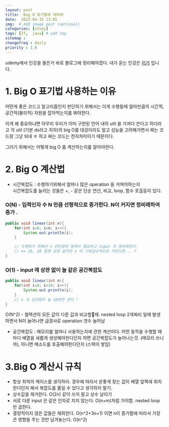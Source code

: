 ```yaml
---
layout: post
title:  Big O 표기법에 대하여
date:  2022-04-15 13:05
img:  # Add image post (optional)
categories: [study]
tags: [IT,  java] # add tag
sitemap :
changefreq : daily
priority : 1.0
---
```


udemy에서 인강을 들은거 바로 블로그에 정리해야겠다.
내가 듣는 인강은 [이거](https://www.udemy.com/course/master-the-coding-interview-data-structures-algorithms/) 입니다.  


# 1. Big O 표기법 사용하는 이유 

어떤게 좋은 코드고 알고리즘인지 판단하기 위해서는 이게 수행될때 얼마만큼의 시간적, 공간적(물리적) 자원을 잡아먹는지를 봐야한다.  

이게 왜 중요하냐면 아무리 우리가 이미 구현된 언어 내의 util 을 가져다 쓴다고 하더라고 각 util (기본 ds라고 치자)의 big O를 대강이라도 알고 성능을 고려해가면서 짜는 코드랑 그냥 되네 ㅎ 하고 짜는 코드는 천지차이이기 때문이다.    


그러기 위해서는 어떻게 big O 를 계산하는지를 알아야한다.  

# 2. Big O  계산법 

- 시간복잡도 : 수행하기위해서 얼마나 많은 operation 을 거쳐야하는지   
시간복잡도를 늘리는 것들은 +, - 같은 단순 연산, 비교, loop, 함수 호출등이 있다. 

### O(N) - 입력인자 수 N 만큼 선형적으로 증가한다. N이 커지면 정비례하여 증가 .
~~~java
public void linear(int n){
    for(int i=0; i<n; i++){
        System.out.println(i);
    }

    // 수행하기 위해선 n 번만큼의 동작이 필요하고 input 과 정비례한다. 
    // n= 10, 20 일땐 상관 없지만 n 이 기하급수적으로 커진다면... ? 
}
~~~
### O(1) - input 에 상관 없이 늘 같은 공간복잡도 
~~~java
public void linear(int n){
    for(int i=0; i<10; i++){
        System.out.println(i);
    }
    // n 과 상관없이 늘 10번만 돈다 ! 
}

~~~

O(N^2) - 컬렉션의 모든 값이 다른 값과 비교할때. nested loop 2개짜리 일때 발생하면서 N이 늘어나면 급경사로 operation 갯수 늘어남 

- 공간복잡도 : 메모리를 얼마나 사용하는지에 관한 계산이다. 
어떤 동작을 수행할 때마다 배열을 새롭게 생성해야한다던지 하면 공간복잡도가 늘어나는것. (메모리 쓰니까), 아니면 메소드를 호출해야한다던지 (스택이 쌓임)


# 3.Big O 계산시 규칙 
- 항상 최악의 케이스를 생각하라.  경우에 따라서 운좋게 찾는 값이 배열 앞쪽에 위치한다던지 해서 복잡도를 줄일 수 있다고 생각하지 말기. 
- 상수값을 제거한다.  O(2n) 같이 쓰지 말고 상수 날리기
- 서로 다른 input 은 같은 인자로 치지 않는다.  O(n+m)처럼 가야함.  nested loop 만 곱한다. 
- 결정적이지 않은 값들은 제외한다. O(n^2+3n+1) 이면 n이 증가함에 따라서 가장 큰 영향을 주는 것만 남겨놓는다. O(n^2) 